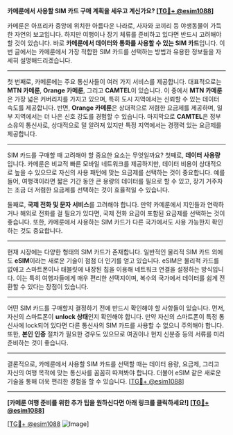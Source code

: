**카메룬에서 사용할 SIM 카드 구매 계획을 세우고 계신가요? [[TG💪+ @esim1088](https://t.me/s/esim1088)]**

카메룬은 아프리카 중앙에 위치한 아름다운 나라로, 사자와 코끼리 등 야생동물이 가득한 자연의 보고입니다. 하지만 여행이나 장기 체류를 준비하고 있다면 반드시 고려해야 할 것이 있습니다. 바로 **카메룬에서 데이터와 통화를 사용할 수 있는 SIM 카드**입니다. 이번 글에서는 카메룬에서 가장 적합한 SIM 카드를 선택하는 방법과 유용한 정보들을 자세히 설명해드리겠습니다.

---

첫 번째로, 카메룬에는 주요 통신사들이 여러 가지 서비스를 제공합니다. 대표적으로는 **MTN 카메룬**, **Orange 카메룬**, 그리고 **CAMTEL**이 있습니다. 이 중에서 **MTN 카메룬**은 가장 넓은 커버리지를 가지고 있으며, 특히 도시 지역에서는 신뢰할 수 있는 데이터 속도를 제공합니다. 반면, **Orange 카메룬**은 상대적으로 저렴한 요금제를 제공하며, 일부 지역에서는 더 나은 신호 강도를 경험할 수 있습니다. 마지막으로 **CAMTEL**은 정부 소유의 통신사로, 상대적으로 덜 알려져 있지만 특정 지역에서는 경쟁력 있는 요금제를 제공합니다.

---

SIM 카드를 구매할 때 고려해야 할 중요한 요소는 무엇일까요? 첫째로, **데이터 사용량**입니다. 카메룬은 비교적 빠른 모바일 네트워크를 제공하지만, 데이터 비용이 상대적으로 높을 수 있으므로 자신의 사용 패턴에 맞는 요금제를 선택하는 것이 중요합니다. 예를 들어, 여행객이라면 짧은 기간 동안 큰 용량의 데이터를 필요로 할 수 있고, 장기 거주자는 조금 더 저렴한 요금제를 선택하는 것이 효율적일 수 있습니다.

둘째로, **국제 전화 및 문자 서비스**를 고려해야 합니다. 만약 카메룬에서 지인들과 연락하거나 해외로 전화를 걸 필요가 있다면, 국제 전화 요금이 포함된 요금제를 선택하는 것이 좋습니다. 또한, 카메룬에서 사용하는 SIM 카드가 다른 국가에서도 사용 가능한지 확인하는 것도 중요합니다.

---

현재 시장에는 다양한 형태의 SIM 카드가 존재합니다. 일반적인 물리적 SIM 카드 외에도 **eSIM**이라는 새로운 기술이 점점 더 인기를 얻고 있습니다. eSIM은 물리적 카드를 없애고 스마트폰이나 태블릿에 내장된 칩을 이용해 네트워크 연결을 설정하는 방식입니다. 이는 특히 여행자들에게 매우 편리한 선택지이며, 복수의 국가에서 데이터를 쉽게 전환할 수 있다는 장점이 있습니다.

---

어떤 SIM 카드를 구매할지 결정하기 전에 반드시 확인해야 할 사항들이 있습니다. 먼저, 자신의 스마트폰이 **unlock 상태**인지 확인해야 합니다. 만약 자신의 스마트폰이 특정 통신사에 lock되어 있다면 다른 통신사의 SIM 카드를 사용할 수 없으니 주의해야 합니다. 또한, **본인 인증** 절차가 필요한 경우도 있으므로 여권이나 현지 신분증 등의 서류를 미리 준비하는 것이 좋습니다.

---

결론적으로, 카메룬에서 사용할 SIM 카드를 선택할 때는 데이터 용량, 요금제, 그리고 자신의 여행 목적에 맞는 통신사를 꼼꼼히 따져봐야 합니다. 더불어 eSIM 같은 새로운 기술을 통해 더욱 편리한 경험을 할 수 있습니다. [[TG💪+ @esim1088](https://t.me/s/esim1088)]

---

**[카메룬 여행 준비를 위한 추가 팁을 원하신다면 아래 링크를 클릭하세요!] [[TG💪+ @esim1088](https://t.me/s/esim1088)]**

[[TG💪+ @esim1088](https://t.me/s/esim1088) ![Image](https://i.postimg.cc/Y0z9fWf4/image.png)]